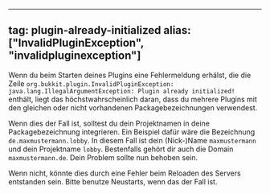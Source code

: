 
---
tag: plugin-already-initialized
alias: ["InvalidPluginException", "invalidpluginexception"]
---

Wenn du beim Starten deines Plugins eine Fehlermeldung erhälst, die die Zeile `org.bukkit.plugin.InvalidPluginException: java.lang.IllegalArgumentException: Plugin already initialized!` enthält, liegt das höchstwahrscheinlich daran, dass du mehrere Plugins mit den gleichen oder nicht vorhandenen Packagebezeichnungen verwendest.

Wenn dies der Fall ist, solltest du dein Projektnamen in deine Packagebezeichnung integrieren. Ein Beispiel dafür wäre die Bezeichnung `de.maxmustermann.lobby`. In diesem Fall ist dein (Nick-)Name `maxmustermann` und dein Projektname `lobby`. Bestenfalls gehört dir auch die Domain `maxmustermann.de`. Dein Problem sollte nun behoben sein.

Wenn nicht, könnte dies durch eine Fehler beim Reloaden des Servers entstanden sein. Bitte benutze Neustarts, wenn das der Fall ist.
